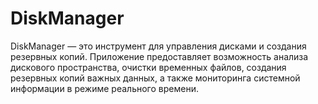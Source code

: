 # DiskManager
DiskManager — это инструмент для управления дисками и создания резервных копий. Приложение предоставляет возможность анализа дискового пространства, очистки временных файлов, создания резервных копий важных данных, а также мониторинга системной информации в режиме реального времени.
